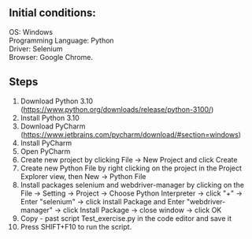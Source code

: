 ## Initial conditions: 
OS: Windows  
Programming Language: Python  
Driver: Selenium  
Browser: Google Chrome.  

## Steps
1. Download Python 3.10 (https://www.python.org/downloads/release/python-3100/)
2. Install Python 3.10
3. Download PyCharm (https://www.jetbrains.com/pycharm/download/#section=windows)
4. Install PyCharm
5. Open PyCharm
6. Create new project by clicking File -> New Project and click Create
7. Create new Python File by right clicking on the project in the Project Explorer view, then New -> Python File
8. Install packages selenium and webdriver-manager by clicking on the File -> Setting -> Project -> Choose Python Interpreter -> click "+"
-> Enter "selenium" -> click install Package and Enter "webdriver-manager" -> click Install Package -> close window -> click OK 
9. Copy - past script Test_exercise.py in the code editor and save it
10. Press SHIFT+F10 to run the script.
